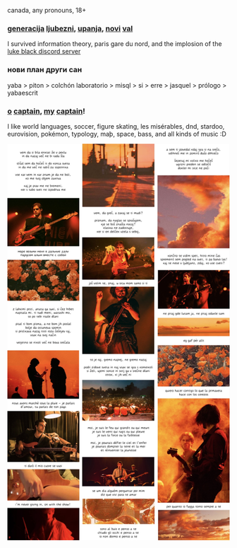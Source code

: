 canada, any pronouns, 18+

### [generacija](https://lyricstranslate.com/en/sem-ti-povedal-did-i-ever-tell-you.html) [ljubezni](https://lyricstranslate.com/en/vse-kar-vem-all-i-know.html), [upanja](https://lyricstranslate.com/en/vem-da-gres-i-know-youre-leaving.html-0), [novi](https://lyricstranslate.com/en/tokio-tokyo.html-7) [val](https://lyricstranslate.com/en/ngvot-ne-govoriva-vec-o-tem-wdtaia-we-dont-tal.html)
I survived information theory, paris gare du nord, and the implosion of the [luke black discord server](https://discord.gg/lukeblackmusic)

### нови план други сан
yaba > piton > colchón laboratorio > misql > si > erre > jasquel > prólogo > yabaescrit

### [o](https://open.spotify.com/track/5aSfvfQk6xtnV7fmRKbeKL?si=b646050d100b46c1) [captain](https://www.youtube.com/watch?v=vHuMmb28tkY), [my](https://www.youtube.com/watch?v=oc8JP-yI9fQ) [captain](https://www.youtube.com/watch?v=3LXlPviGiWc)!
I like world languages, soccer, figure skating, les misérables, dnd, stardoo, eurovision, pokémon, typology, maþ, space, bass, and all kinds of music :D

![canva page with lyrics](canv.jpg)

